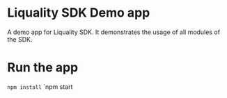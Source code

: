 # Liquality SDK Demo app

A demo app for Liquality SDK. It demonstrates the usage of all modules of the SDK.

# Run the app

`npm install`
`npm start
